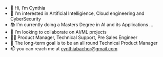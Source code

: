 - 👋 Hi, I’m Cynthia
- 👀 I’m interested in Artificial Intelligience, Cloud engineering and CyberSecurity
- 📚 I’m currently doing a Masters Degree in AI and its Applications  ...
- 💞️ I’m looking to collaborate on AI/ML projects
- 🧑‍💼 Product Manager, Technical Support, Pre Sales Engineer
- 🎯 The long-term goal is to be an all round Technical Product Manager
- 📫 you can reach me at cynthiabachor@gmail.com

<!---
NkBachor/NkBachor is a ✨ special ✨ repository because its `README.md` (this file) appears on your GitHub profile.
You can click the Preview link to take a look at your changes.
--->

